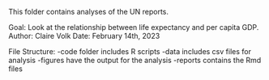 This folder contains analyses of the UN reports. 

Goal:  Look at the relationship between life expectancy and per capita 
GDP.
Author: Claire Volk
Date: February 14th, 2023

File Structure:
-code folder includes R scripts
-data includes csv files for analysis
-figures have the output for the analysis
-reports contains the Rmd files
